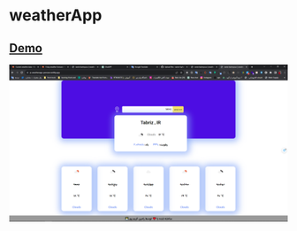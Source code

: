 # weatherApp
<a href="https://js-weatherapp-persian.netlify.app/">Demo</a>
---
<a href="https://js-weatherapp-persian.netlify.app/">
<img src="https://raw.githubusercontent.com/ramin-kp/weatherApp/main/img/weatherapp.png" />
</a>
